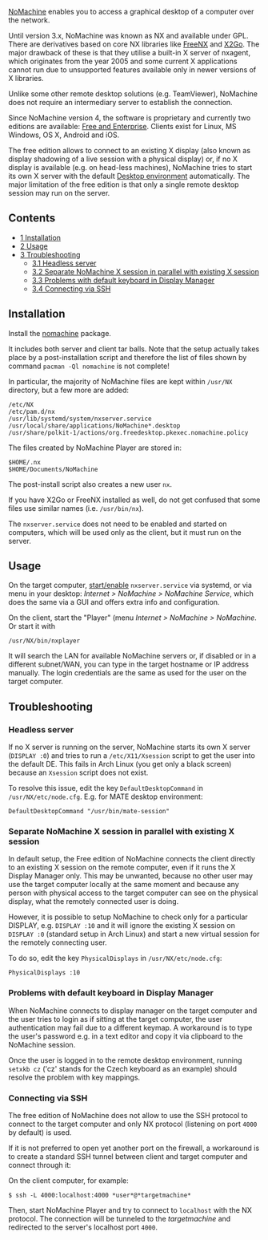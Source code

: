 [NoMachine](https://www.nomachine.com) enables you to access a graphical desktop of a computer over the network.

Until version 3.x, NoMachine was known as NX and available under GPL. There are derivatives based on core NX libraries like [FreeNX](/index.php/FreeNX "FreeNX") and [X2Go](/index.php/X2Go "X2Go"). The major drawback of these is that they utilise a built-in X server of nxagent, which originates from the year 2005 and some current X applications cannot run due to unsupported features available only in newer versions of X libraries.

Unlike some other remote desktop solutions (e.g. TeamViewer), NoMachine does not require an intermediary server to establish the connection.

Since NoMachine version 4, the software is proprietary and currently two editions are available: [Free and Enterprise](https://www.nomachine.com/AR07L00808). Clients exist for Linux, MS Windows, OS X, Android and iOS.

The free edition allows to connect to an existing X display (also known as display shadowing of a live session with a physical display) or, if no X display is available (e.g. on head-less machines), NoMachine tries to start its own X server with the default [Desktop environment](/index.php/Desktop_environment "Desktop environment") automatically. The major limitation of the free edition is that only a single remote desktop session may run on the server.

## Contents

*   [1 Installation](#Installation)
*   [2 Usage](#Usage)
*   [3 Troubleshooting](#Troubleshooting)
    *   [3.1 Headless server](#Headless_server)
    *   [3.2 Separate NoMachine X session in parallel with existing X session](#Separate_NoMachine_X_session_in_parallel_with_existing_X_session)
    *   [3.3 Problems with default keyboard in Display Manager](#Problems_with_default_keyboard_in_Display_Manager)
    *   [3.4 Connecting via SSH](#Connecting_via_SSH)

## Installation

Install the [nomachine](https://aur.archlinux.org/packages/nomachine/) package.

It includes both server and client tar balls. Note that the setup actually takes place by a post-installation script and therefore the list of files shown by command `pacman -Ql nomachine` is not complete!

In particular, the majority of NoMachine files are kept within `/usr/NX` directory, but a few more are added:

```
/etc/NX
/etc/pam.d/nx
/usr/lib/systemd/system/nxserver.service
/usr/local/share/applications/NoMachine*.desktop
/usr/share/polkit-1/actions/org.freedesktop.pkexec.nomachine.policy

```

The files created by NoMachine Player are stored in:

```
$HOME/.nx
$HOME/Documents/NoMachine

```

The post-install script also creates a new user `nx`.

If you have X2Go or FreeNX installed as well, do not get confused that some files use similar names (i.e. `/usr/bin/nx`).

The `nxserver.service` does not need to be enabled and started on computers, which will be used only as the client, but it must run on the server.

## Usage

On the target computer, [start/enable](/index.php/Start/enable "Start/enable") `nxserver.service` via systemd, or via menu in your desktop: *Internet > NoMachine > NoMachine Service*, which does the same via a GUI and offers extra info and configuration.

On the client, start the "Player" (menu *Internet > NoMachine > NoMachine*. Or start it with

```
/usr/NX/bin/nxplayer

```

It will search the LAN for available NoMachine servers or, if disabled or in a different subnet/WAN, you can type in the target hostname or IP address manually. The login credentials are the same as used for the user on the target computer.

## Troubleshooting

### Headless server

If no X server is running on the server, NoMachine starts its own X server (`DISPLAY :0`) and tries to run a `/etc/X11/Xsession` script to get the user into the default DE. This fails in Arch Linux (you get only a black screen) because an `Xsession` script does not exist.

To resolve this issue, edit the key `DefaultDesktopCommand` in `/usr/NX/etc/node.cfg`. E.g. for MATE desktop environment:

```
DefaultDesktopCommand "/usr/bin/mate-session"

```

### Separate NoMachine X session in parallel with existing X session

In default setup, the Free edition of NoMachine connects the client directly to an existing X session on the remote computer, even if it runs the X Display Manager only. This may be unwanted, because no other user may use the target computer locally at the same moment and because any person with physical access to the target computer can see on the physical display, what the remotely connected user is doing.

However, it is possible to setup NoMachine to check only for a particular DISPLAY, e.g. `DISPLAY :10` and it will ignore the existing X session on `DISPLAY :0` (standard setup in Arch Linux) and start a new virtual session for the remotely connecting user.

To do so, edit the key `PhysicalDisplays` in `/usr/NX/etc/node.cfg`:

```
PhysicalDisplays :10

```

### Problems with default keyboard in Display Manager

When NoMachine connects to display manager on the target computer and the user tries to login as if sitting at the target computer, the user authentication may fail due to a different keymap. A workaround is to type the user's password e.g. in a text editor and copy it via clipboard to the NoMachine session.

Once the user is logged in to the remote desktop environment, running `setxkb cz` ('cz' stands for the Czech keyboard as an example) should resolve the problem with key mappings.

### Connecting via SSH

The free edition of NoMachine does not allow to use the SSH protocol to connect to the target computer and only NX protocol (listening on port `4000` by default) is used.

If it is not preferred to open yet another port on the firewall, a workaround is to create a standard SSH tunnel between client and target computer and connect through it:

On the client computer, for example:

```
$ ssh -L 4000:localhost:4000 *user*@*targetmachine*

```

Then, start NoMachine Player and try to connect to `localhost` with the NX protocol. The connection will be tunneled to the *targetmachine* and redirected to the server's localhost port `4000`.